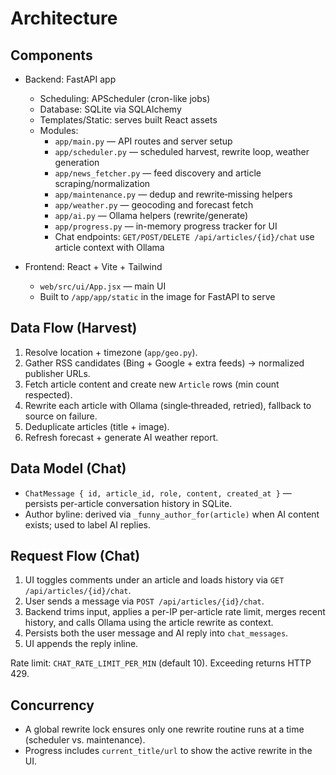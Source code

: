 # Architecture

## Components

- Backend: FastAPI app
  - Scheduling: APScheduler (cron-like jobs)
  - Database: SQLite via SQLAlchemy
  - Templates/Static: serves built React assets
  - Modules:
    - `app/main.py` — API routes and server setup
    - `app/scheduler.py` — scheduled harvest, rewrite loop, weather generation
    - `app/news_fetcher.py` — feed discovery and article scraping/normalization
    - `app/maintenance.py` — dedup and rewrite‑missing helpers
    - `app/weather.py` — geocoding and forecast fetch
    - `app/ai.py` — Ollama helpers (rewrite/generate)
    - `app/progress.py` — in-memory progress tracker for UI
    - Chat endpoints: `GET/POST/DELETE /api/articles/{id}/chat` use article context with Ollama

- Frontend: React + Vite + Tailwind
  - `web/src/ui/App.jsx` — main UI
  - Built to `/app/app/static` in the image for FastAPI to serve

## Data Flow (Harvest)

1. Resolve location + timezone (`app/geo.py`).
2. Gather RSS candidates (Bing + Google + extra feeds) → normalized publisher URLs.
3. Fetch article content and create new `Article` rows (min count respected).
4. Rewrite each article with Ollama (single‑threaded, retried), fallback to source on failure.
5. Deduplicate articles (title + image).
6. Refresh forecast + generate AI weather report.

## Data Model (Chat)

- `ChatMessage { id, article_id, role, content, created_at }` — persists per-article conversation history in SQLite.
- Author byline: derived via `_funny_author_for(article)` when AI content exists; used to label AI replies.

## Request Flow (Chat)

1. UI toggles comments under an article and loads history via `GET /api/articles/{id}/chat`.
2. User sends a message via `POST /api/articles/{id}/chat`.
3. Backend trims input, applies a per-IP per-article rate limit, merges recent history, and calls Ollama using the article rewrite as context.
4. Persists both the user message and AI reply into `chat_messages`.
5. UI appends the reply inline.

Rate limit: `CHAT_RATE_LIMIT_PER_MIN` (default 10). Exceeding returns HTTP 429.

## Concurrency

- A global rewrite lock ensures only one rewrite routine runs at a time (scheduler vs. maintenance).
- Progress includes `current_title/url` to show the active rewrite in the UI.
